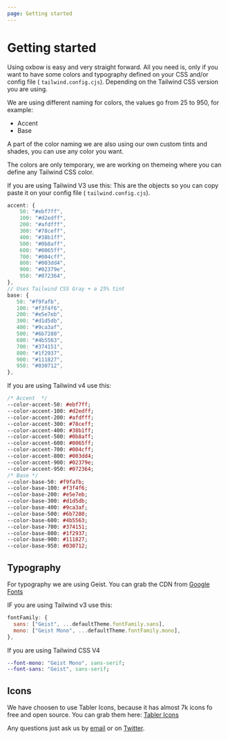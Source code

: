 ```yaml
---
page: Getting started
---
```


# Getting started

Using oxbow is easy and very straight forward.
All you need is, only if you want to have some colors and typography defined on your CSS and/or config file ( `tailwind.config.cjs`). Depending on the Tailwind CSS version you are using.

We are using different naming for colors, the values go from 25 to 950, for example:

- Accent
- Base

A part of the color naming we are also using our own custom tints and shades, you can use any color you want.

The colors are only temporary, we are working on themeing where you can define any Tailwind CSS color.

If you are using Tailwind V3 use this:
This are the objects so you can copy paste it on your config file ( `tailwind.config.cjs`).

```js
accent: {
    50: "#ebf7ff",
    100: "#d2edff",
    200: "#afdfff",
    300: "#78ceff",
    400: "#38b1ff",
    500: "#0b8aff",
    600: "#0065ff",
    700: "#004cff",
    800: "#003dd4",
    900: "#02379e",
    950: "#072364",
},
// Uses Tailwind CSS Gray + a 25% tint
base: {
   50: "#f9fafb",
   100: "#f3f4f6",
   200: "#e5e7eb",
   300: "#d1d5db",
   400: "#9ca3af",
   500: "#6b7280",
   600: "#4b5563",
   700: "#374151",
   800: "#1f2937",
   900: "#111827",
   950: "#030712",
},
```

If you are using Tailwind v4 use this:
```sass
/* Accent  */
--color-accent-50: #ebf7ff;
--color-accent-100: #d2edff;
--color-accent-200: #afdfff;
--color-accent-300: #78ceff;
--color-accent-400: #38b1ff;
--color-accent-500: #0b8aff;
--color-accent-600: #0065ff;
--color-accent-700: #004cff;
--color-accent-800: #003dd4;
--color-accent-900: #02379e;
--color-accent-950: #072364;
/* Base */
--color-base-50: #f9fafb;
--color-base-100: #f3f4f6;
--color-base-200: #e5e7eb;
--color-base-300: #d1d5db;
--color-base-400: #9ca3af;
--color-base-500: #6b7280;
--color-base-600: #4b5563;
--color-base-700: #374151;
--color-base-800: #1f2937;
--color-base-900: #111827;
--color-base-950: #030712;

```



## Typography

For typography we are using Geist. You can grab the CDN from  [Google Fonts](https://fonts.google.com/?query=geist)

IF you are using Tailwind v3 use this:
```js
fontFamily: {
  sans: ["Geist", ...defaultTheme.fontFamily.sans],
  mono: ["Geist Mono", ...defaultTheme.fontFamily.mono],
},
```
If you are using Tailwind CSS V4
```sass
--font-mono: "Geist Mono", sans-serif;
--font-sans: "Geist", sans-serif;
```

## Icons

We have choosen to use Tabler Icons, because it has almost 7k icons fo free and open source.
You can grab them here: [Tabler Icons](https://tabler-icons.io/)

Any questions just ask us by [email](mailto:oxbowui@gmail.com) or on [Twitter](https://x.com/oxbowui).
